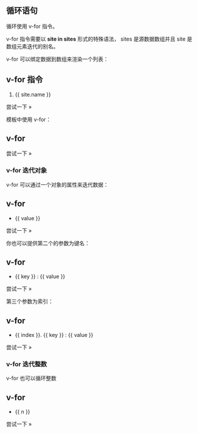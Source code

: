 ## 循环语句

循环使用 v-for 指令。

v-for 指令需要以 **site in sites** 形式的特殊语法， sites 是源数据数组并且 site 是数组元素迭代的别名。

v-for 可以绑定数据到数组来渲染一个列表：

## v-for 指令

<div id="app">  <ol>    <li v-for="site in sites">      {{ site.name }}    </li>  </ol></div> <script>new Vue({  el: '#app',  data: {    sites: [      { name: 'Runoob' },      { name: 'Google' },      { name: 'Taobao' }    ]  }})</script>

尝试一下 »

模板中使用 v-for：

## v-for

<ul>  <template v-for="site in sites">    <li>{{ site.name }}</li>    <li>--------------</li>  </template></ul>

尝试一下 »

### v-for 迭代对象

v-for 可以通过一个对象的属性来迭代数据：

## v-for

<div id="app">  <ul>    <li v-for="value in object">    {{ value }}    </li>  </ul></div> <script>new Vue({  el: '#app',  data: {    object: {      name: '菜鸟教程',      url: 'http://www.runoob.com',      slogan: '学的不仅是技术，更是梦想！'    }  }})</script>

尝试一下 »

你也可以提供第二个的参数为键名：

## v-for

<div id="app">  <ul>    <li v-for="(value, key) in object">    {{ key }} : {{ value }}    </li>  </ul></div>

尝试一下 »

第三个参数为索引：

## v-for

<div id="app">  <ul>    <li v-for="(value, key, index) in object">     {{ index }}. {{ key }} : {{ value }}    </li>  </ul></div>

尝试一下 »

### v-for 迭代整数

v-for 也可以循环整数

## v-for

<div id="app">  <ul>    <li v-for="n in 10">     {{ n }}    </li>  </ul></div>

尝试一下 »